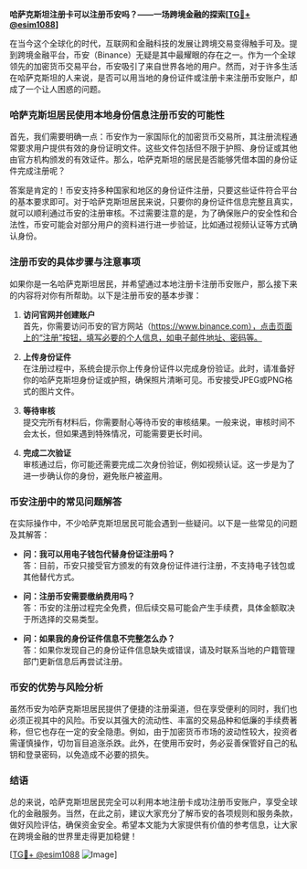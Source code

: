 **哈萨克斯坦注册卡可以注册币安吗？——一场跨境金融的探索[[TG💪+ @esim1088](https://t.me/s/esim1088)]**

在当今这个全球化的时代，互联网和金融科技的发展让跨境交易变得触手可及。提到跨境金融平台，币安（Binance）无疑是其中最耀眼的存在之一。作为一个全球领先的加密货币交易平台，币安吸引了来自世界各地的用户。然而，对于许多生活在哈萨克斯坦的人来说，是否可以用当地的身份证件或注册卡来注册币安账户，却成了一个让人困惑的问题。

### 哈萨克斯坦居民使用本地身份信息注册币安的可能性

首先，我们需要明确一点：币安作为一家国际化的加密货币交易所，其注册流程通常要求用户提供有效的身份证明文件。这些文件包括但不限于护照、身份证或其他由官方机构颁发的有效证件。那么，哈萨克斯坦的居民是否能够凭借本国的身份证件完成注册呢？

答案是肯定的！币安支持多种国家和地区的身份证件注册，只要这些证件符合平台的基本要求即可。对于哈萨克斯坦居民来说，只要你的身份证件信息完整且真实，就可以顺利通过币安的注册审核。不过需要注意的是，为了确保账户的安全性和合法性，币安可能会对部分用户的资料进行进一步验证，比如通过视频认证等方式确认身份。

### 注册币安的具体步骤与注意事项

如果你是一名哈萨克斯坦居民，并希望通过本地注册卡注册币安账户，那么接下来的内容将对你有所帮助。以下是注册币安的基本步骤：

1. **访问官网并创建账户**  
   首先，你需要访问币安的官方网站（https://www.binance.com），点击页面上的“注册”按钮，填写必要的个人信息，如电子邮件地址、密码等。

2. **上传身份证件**  
   在注册过程中，系统会提示你上传身份证件以完成身份验证。此时，请准备好你的哈萨克斯坦身份证或护照，确保照片清晰可见。币安接受JPEG或PNG格式的图片文件。

3. **等待审核**  
   提交完所有材料后，你需要耐心等待币安的审核结果。一般来说，审核时间不会太长，但如果遇到特殊情况，可能需要更长时间。

4. **完成二次验证**  
   审核通过后，你可能还需要完成二次身份验证，例如视频认证。这一步是为了进一步确认你的身份，避免账户被盗用。

### 币安注册中的常见问题解答

在实际操作中，不少哈萨克斯坦居民可能会遇到一些疑问。以下是一些常见的问题及其解答：

- **问：我可以用电子钱包代替身份证注册吗？**  
  答：目前，币安只接受官方颁发的有效身份证件进行注册，不支持电子钱包或其他替代方式。

- **问：注册币安需要缴纳费用吗？**  
  答：币安的注册过程完全免费，但后续交易可能会产生手续费，具体金额取决于所选择的交易类型。

- **问：如果我的身份证件信息不完整怎么办？**  
  答：如果你发现自己的身份证件信息缺失或错误，请及时联系当地的户籍管理部门更新信息后再尝试注册。

### 币安的优势与风险分析

虽然币安为哈萨克斯坦居民提供了便捷的注册渠道，但在享受便利的同时，我们也必须正视其中的风险。币安以其强大的流动性、丰富的交易品种和低廉的手续费著称，但它也存在一定的安全隐患。例如，由于加密货币市场的波动性较大，投资者需谨慎操作，切勿盲目追涨杀跌。此外，在使用币安时，务必妥善保管好自己的私钥和登录密码，以免造成不必要的损失。

### 结语

总的来说，哈萨克斯坦居民完全可以利用本地注册卡成功注册币安账户，享受全球化的金融服务。当然，在此之前，建议大家充分了解币安的各项规则和服务条款，做好风险评估，确保资金安全。希望本文能为大家提供有价值的参考信息，让大家在跨境金融的世界里走得更加稳健！

[[TG💪+ @esim1088](https://t.me/s/esim1088) ![Image](https://i.postimg.cc/4NQfJmqS/Snipaste-2025-05-13-00-14-12.png)]